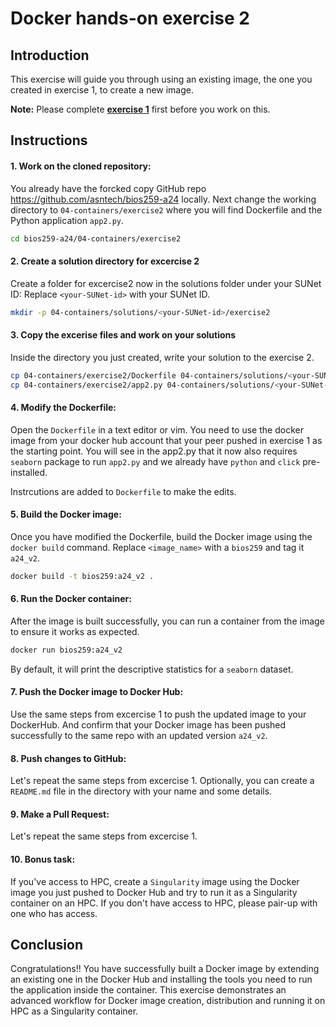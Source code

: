 # Docker hands-on exercise 2

## Introduction
This exercise will guide you through using an existing image, the one you created in exercise 1, to create a new image. 

**Note:** Please complete [**exercise 1**](/04-containers/exercise1/) first before you work on this.

## Instructions

####  1. **Work on the cloned repository**:
You already have the forcked copy GitHub repo https://github.com/asntech/bios259-a24 locally.
Next change the working directory to  `04-containers/exercise2`  where you will find Dockerfile and the Python application `app2.py`.

```bash
cd bios259-a24/04-containers/exercise2
```

#### 2. Create a solution directory for excercise 2
Create a folder for excercise2 now in the solutions folder under your SUNet ID:
Replace `<your-SUNet-id>` with your SUNet ID.

```bash
mkdir -p 04-containers/solutions/<your-SUNet-id>/exercise2
```

#### 3. Copy the excerise files and work on your solutions
Inside the directory you just created, write your solution to the exercise 2.

```bash
cp 04-containers/exercise2/Dockerfile 04-containers/solutions/<your-SUNet-id>/exercise2/
cp 04-containers/exercise2/app2.py 04-containers/solutions/<your-SUNet-id>/exercise2/
```

#### 4. **Modify the Dockerfile**:
Open the `Dockerfile` in a text editor or vim. You need to use the docker image from your docker hub account that your peer pushed in exercise 1 as the starting point. You will see in the app2.py that it now also requires `seaborn` package to run `app2.py` and we already have `python` and `click` pre-installed.

Instrcutions are added to `Dockerfile` to make the edits.

#### 5. **Build the Docker image**:
Once you have modified the Dockerfile, build the Docker image using the `docker build` command. Replace `<image_name>` with a `bios259` and tag it `a24_v2`.

```bash
docker build -t bios259:a24_v2 .
```

#### 6. **Run the Docker container**:
After the image is built successfully, you can run a container from the image to ensure it works as expected.

```bash
docker run bios259:a24_v2
```
By default, it will print the descriptive statistics for a `seaborn` dataset.

#### 7. **Push the Docker image to Docker Hub**: 

Use the same steps from excercise 1 to push the updated image to your DockerHub. And confirm that your Docker image has been pushed successfully to the same repo with an updated version `a24_v2`.

#### 8. Push changes to GitHub:
Let's repeat the same steps from excercise 1.
Optionally, you can create a `README.md` file in the directory with your name and some details.

#### 9. Make a Pull Request:
Let's repeat the same steps from excercise 1.

#### 10. **Bonus task**:
If you've access to HPC, create a `Singularity` image using the Docker image you just pushed to Docker Hub and try to run it as a Singularity container on an HPC. If you don't have access to HPC, please pair-up with one who has access.

## Conclusion
Congratulations!! You have successfully built a Docker image by extending an existing one in the Docker Hub and installing the tools you need to run the application inside the container. This exercise demonstrates an advanced workflow for Docker image creation, distribution and running it on HPC as a Singularity container.
